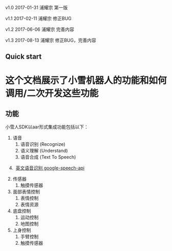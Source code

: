 v1.0     2017-01-31     浦耀宗     第一版

v1.1     2017-02-11     浦耀宗     修正BUG

v1.2     2017-06-06     浦耀宗     完善内容

v1.3     2017-08-13     浦耀宗     修正BUG，完善内容


## Quick start ##
# 这个文档展示了小雪机器人的功能和如何调用/二次开发这些功能




## 功能

小雪人SDK以aar形式集成功能包括以下：

1. 语音
    1.  语音识别 (Recognize) 
    2.  语义理解 (Understand)
    3.  语音合成 (Text To Speech)
    
    4.  [英文语音识别 google-speech-api](https://github.com/ppdayz/snowbot_i18n/tree/master/app/src/main/java/com/csjbot/snowbot/services/google_speech)
    
2. 传感器
    1.  触摸传感器
3. 面部表情控制
    1.  表情控制
    2.  表情资源 
4. 底盘控制
    1.  运动控制
    2.  地图控制
5. 上身控制
    1.  手臂控制
    2.  触摸传感器
